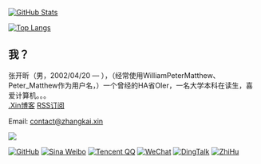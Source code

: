<a href="https://github.com/WilliamPeterMatthew"><img align="center" alt="GitHub Stats" src="https://github-readme-stats.vercel.app/api?username=WilliamPeterMatthew&show_icons=true&include_all_commits=true&count_private=true" /></a>

<a href="https://github.com/WilliamPeterMatthew"><img align="center" alt="Top Langs" src="https://github-readme-stats.vercel.app/api/top-langs/?username=WilliamPeterMatthew&layout=compact&hide=HTML,CSS,JavaScript" /></a>

## 我？

张开昕（男，2002/04/20 — ），（经常使用WilliamPeterMatthew、Peter_Matthew作为用户名，）一个曾经的HA省OIer，一名大学本科在读生，喜爱计算机。。。  
[.Xin博客](https://www.zhangkai.xin/) [RSS订阅](https://www.zhangkai.xin/atom.xml)  

Email: contact@zhangkai.xin

![](https://www.zhangkai.xin/pic/bg/background.jpeg)

[![GitHub](https://img.shields.io/badge/GitHub-WilliamPeterMatthew-333333.svg?logo=GitHub&longCache=true&style=social)](https://github.com/WilliamPeterMatthew)
[![Sina Weibo](https://img.shields.io/badge/Sina_Weibo-WilliamPeterMatthew-e6162d.svg?logo=Sina-Weibo&longCache=true&style=social)](http://weibo.com/WilliamPeterMatthew)
[![Tencent QQ](https://img.shields.io/badge/Tencent_QQ-纸壳箱-eb1923.svg?logo=Tencent-QQ&longCache=true&style=social)](http://wpa.qq.com/msgrd?V=3&Uin=1145232806)
[![WeChat](https://img.shields.io/badge/WeChat-纸壳箱-7bb32e.svg?logo=WeChat&longCache=true&style=social)](https://u.wechat.com/EB5lXuIJto8f_6bK4kAoWQ0)
[![DingTalk](https://img.shields.io/badge/DingTalk-张开昕-3296fa.svg?longCache=true&style=social)](https://h5.dingtalk.com/zproject/profile.html?fr_source=13&profile=%40kgDOJlUbJw&cardToken=da276fa759)
[![ZhiHu](https://img.shields.io/badge/ZhiHu-WilliamPeterMatthew-0e67c8.svg?logo=Zhihu&longCache=true&style=social)](https://www.zhihu.com/people/WilliamPeterMatthew)
